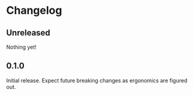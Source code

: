 # Changelog

## Unreleased

Nothing yet!

## 0.1.0

Initial release.
Expect future breaking changes as ergonomics are figured out.